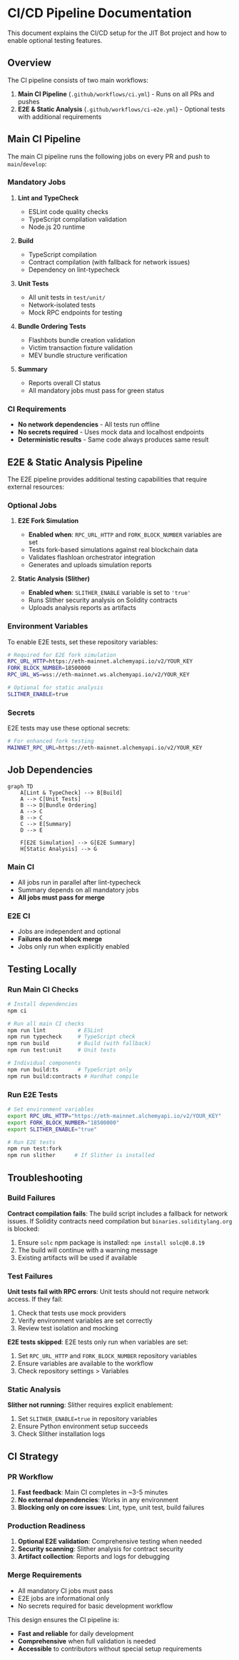 # CI/CD Pipeline Documentation

This document explains the CI/CD setup for the JIT Bot project and how to enable optional testing features.

## Overview

The CI pipeline consists of two main workflows:

1. **Main CI Pipeline** (`.github/workflows/ci.yml`) - Runs on all PRs and pushes
2. **E2E & Static Analysis** (`.github/workflows/ci-e2e.yml`) - Optional tests with additional requirements

## Main CI Pipeline

The main CI pipeline runs the following jobs on every PR and push to `main`/`develop`:

### Mandatory Jobs

1. **Lint and TypeCheck**
   - ESLint code quality checks
   - TypeScript compilation validation
   - Node.js 20 runtime

2. **Build**
   - TypeScript compilation
   - Contract compilation (with fallback for network issues)
   - Dependency on lint-typecheck

3. **Unit Tests**
   - All unit tests in `test/unit/`
   - Network-isolated tests
   - Mock RPC endpoints for testing

4. **Bundle Ordering Tests**
   - Flashbots bundle creation validation
   - Victim transaction fixture validation
   - MEV bundle structure verification

5. **Summary**
   - Reports overall CI status
   - All mandatory jobs must pass for green status

### CI Requirements

- **No network dependencies** - All tests run offline
- **No secrets required** - Uses mock data and localhost endpoints
- **Deterministic results** - Same code always produces same result

## E2E & Static Analysis Pipeline

The E2E pipeline provides additional testing capabilities that require external resources:

### Optional Jobs

1. **E2E Fork Simulation**
   - **Enabled when**: `RPC_URL_HTTP` and `FORK_BLOCK_NUMBER` variables are set
   - Tests fork-based simulations against real blockchain data
   - Validates flashloan orchestrator integration
   - Generates and uploads simulation reports

2. **Static Analysis (Slither)**
   - **Enabled when**: `SLITHER_ENABLE` variable is set to `'true'`
   - Runs Slither security analysis on Solidity contracts
   - Uploads analysis reports as artifacts

### Environment Variables

To enable E2E tests, set these repository variables:

```bash
# Required for E2E fork simulation
RPC_URL_HTTP=https://eth-mainnet.alchemyapi.io/v2/YOUR_KEY
FORK_BLOCK_NUMBER=18500000
RPC_URL_WS=wss://eth-mainnet.ws.alchemyapi.io/v2/YOUR_KEY

# Optional for static analysis
SLITHER_ENABLE=true
```

### Secrets

E2E tests may use these optional secrets:

```bash
# For enhanced fork testing
MAINNET_RPC_URL=https://eth-mainnet.alchemyapi.io/v2/YOUR_KEY
```

## Job Dependencies

```mermaid
graph TD
    A[Lint & TypeCheck] --> B[Build]
    A --> C[Unit Tests]
    B --> D[Bundle Ordering]
    A --> C
    B --> C
    C --> E[Summary]
    D --> E

    F[E2E Simulation] --> G[E2E Summary]
    H[Static Analysis] --> G
```

### Main CI

- All jobs run in parallel after lint-typecheck
- Summary depends on all mandatory jobs
- **All jobs must pass for merge**

### E2E CI

- Jobs are independent and optional
- **Failures do not block merge**
- Jobs only run when explicitly enabled

## Testing Locally

### Run Main CI Checks

```bash
# Install dependencies
npm ci

# Run all main CI checks
npm run lint          # ESLint
npm run typecheck     # TypeScript check
npm run build         # Build (with fallback)
npm run test:unit     # Unit tests

# Individual components
npm run build:ts      # TypeScript only
npm run build:contracts # Hardhat compile
```

### Run E2E Tests

```bash
# Set environment variables
export RPC_URL_HTTP="https://eth-mainnet.alchemyapi.io/v2/YOUR_KEY"
export FORK_BLOCK_NUMBER="18500000"
export SLITHER_ENABLE="true"

# Run E2E tests
npm run test:fork
npm run slither      # If Slither is installed
```

## Troubleshooting

### Build Failures

**Contract compilation fails**: The build script includes a fallback for network issues. If Solidity contracts need compilation but `binaries.soliditylang.org` is blocked:

1. Ensure `solc` npm package is installed: `npm install solc@0.8.19`
2. The build will continue with a warning message
3. Existing artifacts will be used if available

### Test Failures

**Unit tests fail with RPC errors**: Unit tests should not require network access. If they fail:

1. Check that tests use mock providers
2. Verify environment variables are set correctly
3. Review test isolation and mocking

**E2E tests skipped**: E2E tests only run when variables are set:

1. Set `RPC_URL_HTTP` and `FORK_BLOCK_NUMBER` repository variables
2. Ensure variables are available to the workflow
3. Check repository settings > Variables

### Static Analysis

**Slither not running**: Slither requires explicit enablement:

1. Set `SLITHER_ENABLE=true` in repository variables
2. Ensure Python environment setup succeeds
3. Check Slither installation logs

## CI Strategy

### PR Workflow

1. **Fast feedback**: Main CI completes in ~3-5 minutes
2. **No external dependencies**: Works in any environment
3. **Blocking only on core issues**: Lint, type, unit test, build failures

### Production Readiness

1. **Optional E2E validation**: Comprehensive testing when needed
2. **Security scanning**: Slither analysis for contract security
3. **Artifact collection**: Reports and logs for debugging

### Merge Requirements

- All mandatory CI jobs must pass
- E2E jobs are informational only
- No secrets required for basic development workflow

This design ensures the CI pipeline is:

- **Fast and reliable** for daily development
- **Comprehensive** when full validation is needed
- **Accessible** to contributors without special setup requirements
